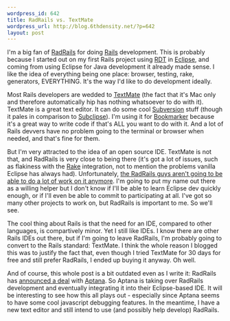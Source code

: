 ```yaml
--- 
wordpress_id: 642
title: RadRails vs. TextMate
wordpress_url: http://blog.6thdensity.net/?p=642
layout: post
---
```

I'm a big fan of <a href="http://radrails.org">RadRails</a> for doing <a href="http://rubyonrails.org">Rails</a> development.  This is probably because I started out on my first Rails project using <a href="http://rubyeclipse.sourceforge.net/">RDT</a> in <a href="http://www.eclipse.org/">Eclipse</a>, and coming from using Eclipse for Java development it already made sense.  I like the idea of everything being one place: browser, testing, rake, generators, EVERYTHING.  It's the way I'd like to do development ideally.

Most Rails developers are wedded to <a href="http://macromates.com/">TextMate</a> (the fact that it's Mac only and therefore automatically hip has nothing whatsoever to do with it).  TextMate is a great text editor.  It can do some cool <a href="http://subversion.tigris.org/">Subversion</a> stuff (though it pales in comparison to <a href="http://subclipse.tigris.org/">Subclipse</a>).  I'm using it for <a href="http://cvreg.org/projects/bookmarker">Bookmarker</a> because it's a great way to write code if that's ALL you want to do with it.  And a lot of Rails devvers have no problem going to the terminal or browser when needed, and that's fine for them.

But I'm very attracted to the idea of an open source IDE.  TextMate is not that, and RadRails is very close to being there (it's got a lot of issues, such as flakiness with the <a href="http://rake.rubyforge.org/">Rake</a> integration, not to mention the problems vanilla Eclipse has always had).  Unfortunately, <a href="http://radrails.org/blog/2007/3/5/radrails-future_1173078407">the RadRails guys aren't going to be able to do a lot of work on it anymore</a>.  I'm going to put my name out there as a willing helper but I don't know if I'll be able to learn Eclipse dev quickly enough, or if I'll even be able to commit to participating at all.  I've got so many other projects to work on, but RadRails is important to me.  So we'll see.

The cool thing about Rails is that the need for an IDE, compared to other languages, is compartively minor.  Yet I still like IDEs.  I know there are other Rails IDEs out there, but if I'm going to leave RadRails, I'm probably going to convert to the Rails standard: TextMate.  I think the whole reason I blogged this was to justify the fact that, even though I tried TextMate for 30 days for free and still prefer RadRails, I ended up buying it anyway.  Oh well.

And of course, this whole post is a bit outdated even as I write it: RadRails has <a href="http://radrails.org/blog/2007/3/8/radrails-aptana">announced a deal</a> with <a href="http://www.aptana.com/">Aptana</a>.  So Aptana is taking over RadRails development and eventually integrating it into their Eclipse-based IDE.  It will be interesting to see how this all plays out - especially since Aptana seems to have some cool javascript debugging features.  In the meantime, I have a new text editor and still intend to use (and possibly help develop) RadRails.
